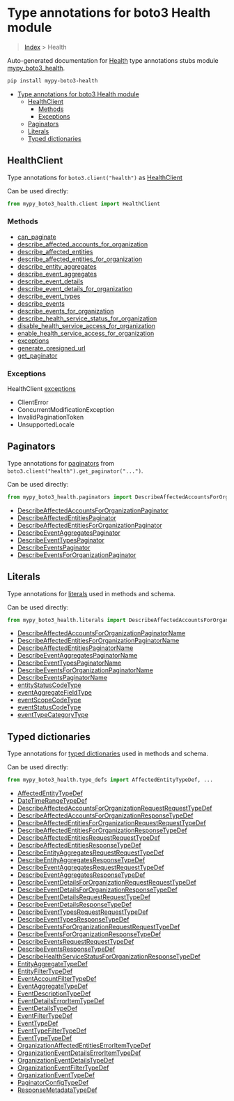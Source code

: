# Type annotations for boto3 Health module

> [Index](..) > Health

Auto-generated documentation for
[Health](https://boto3.amazonaws.com/v1/documentation/api/latest/reference/services/health.html#Health)
type annotations stubs module
[mypy_boto3_health](https://pypi.org/project/mypy-boto3-health/).

```bash
pip install mypy-boto3-health
```

- [Type annotations for boto3 Health module](#type-annotations-for-boto3-health-module)
  - [HealthClient](#healthclient)
    - [Methods](#methods)
    - [Exceptions](#exceptions)
  - [Paginators](#paginators)
  - [Literals](#literals)
  - [Typed dictionaries](#typed-dictionaries)

## HealthClient

Type annotations for `boto3.client("health")` as [HealthClient](./client.md)

Can be used directly:

```python
from mypy_boto3_health.client import HealthClient
```

### Methods

- [can_paginate](./client.md#can_paginate)
- [describe_affected_accounts_for_organization](./client.md#describe_affected_accounts_for_organization)
- [describe_affected_entities](./client.md#describe_affected_entities)
- [describe_affected_entities_for_organization](./client.md#describe_affected_entities_for_organization)
- [describe_entity_aggregates](./client.md#describe_entity_aggregates)
- [describe_event_aggregates](./client.md#describe_event_aggregates)
- [describe_event_details](./client.md#describe_event_details)
- [describe_event_details_for_organization](./client.md#describe_event_details_for_organization)
- [describe_event_types](./client.md#describe_event_types)
- [describe_events](./client.md#describe_events)
- [describe_events_for_organization](./client.md#describe_events_for_organization)
- [describe_health_service_status_for_organization](./client.md#describe_health_service_status_for_organization)
- [disable_health_service_access_for_organization](./client.md#disable_health_service_access_for_organization)
- [enable_health_service_access_for_organization](./client.md#enable_health_service_access_for_organization)
- [exceptions](./client.md#exceptions)
- [generate_presigned_url](./client.md#generate_presigned_url)
- [get_paginator](./client.md#get_paginator)

### Exceptions

HealthClient [exceptions](./client.md#exceptions)

- ClientError
- ConcurrentModificationException
- InvalidPaginationToken
- UnsupportedLocale

## Paginators

Type annotations for [paginators](./paginators.md) from
`boto3.client("health").get_paginator("...")`.

Can be used directly:

```python
from mypy_boto3_health.paginators import DescribeAffectedAccountsForOrganizationPaginator, ...
```

- [DescribeAffectedAccountsForOrganizationPaginator](./paginators.md#describeaffectedaccountsfororganizationpaginator)
- [DescribeAffectedEntitiesPaginator](./paginators.md#describeaffectedentitiespaginator)
- [DescribeAffectedEntitiesForOrganizationPaginator](./paginators.md#describeaffectedentitiesfororganizationpaginator)
- [DescribeEventAggregatesPaginator](./paginators.md#describeeventaggregatespaginator)
- [DescribeEventTypesPaginator](./paginators.md#describeeventtypespaginator)
- [DescribeEventsPaginator](./paginators.md#describeeventspaginator)
- [DescribeEventsForOrganizationPaginator](./paginators.md#describeeventsfororganizationpaginator)

## Literals

Type annotations for [literals](./literals.md) used in methods and schema.

Can be used directly:

```python
from mypy_boto3_health.literals import DescribeAffectedAccountsForOrganizationPaginatorName, ...
```

- [DescribeAffectedAccountsForOrganizationPaginatorName](./literals.md#describeaffectedaccountsfororganizationpaginatorname)
- [DescribeAffectedEntitiesForOrganizationPaginatorName](./literals.md#describeaffectedentitiesfororganizationpaginatorname)
- [DescribeAffectedEntitiesPaginatorName](./literals.md#describeaffectedentitiespaginatorname)
- [DescribeEventAggregatesPaginatorName](./literals.md#describeeventaggregatespaginatorname)
- [DescribeEventTypesPaginatorName](./literals.md#describeeventtypespaginatorname)
- [DescribeEventsForOrganizationPaginatorName](./literals.md#describeeventsfororganizationpaginatorname)
- [DescribeEventsPaginatorName](./literals.md#describeeventspaginatorname)
- [entityStatusCodeType](./literals.md#entitystatuscodetype)
- [eventAggregateFieldType](./literals.md#eventaggregatefieldtype)
- [eventScopeCodeType](./literals.md#eventscopecodetype)
- [eventStatusCodeType](./literals.md#eventstatuscodetype)
- [eventTypeCategoryType](./literals.md#eventtypecategorytype)

## Typed dictionaries

Type annotations for [typed dictionaries](./type_defs.md) used in methods and
schema.

Can be used directly:

```python
from mypy_boto3_health.type_defs import AffectedEntityTypeDef, ...
```

- [AffectedEntityTypeDef](./type_defs.md#affectedentitytypedef)
- [DateTimeRangeTypeDef](./type_defs.md#datetimerangetypedef)
- [DescribeAffectedAccountsForOrganizationRequestRequestTypeDef](./type_defs.md#describeaffectedaccountsfororganizationrequestrequesttypedef)
- [DescribeAffectedAccountsForOrganizationResponseTypeDef](./type_defs.md#describeaffectedaccountsfororganizationresponsetypedef)
- [DescribeAffectedEntitiesForOrganizationRequestRequestTypeDef](./type_defs.md#describeaffectedentitiesfororganizationrequestrequesttypedef)
- [DescribeAffectedEntitiesForOrganizationResponseTypeDef](./type_defs.md#describeaffectedentitiesfororganizationresponsetypedef)
- [DescribeAffectedEntitiesRequestRequestTypeDef](./type_defs.md#describeaffectedentitiesrequestrequesttypedef)
- [DescribeAffectedEntitiesResponseTypeDef](./type_defs.md#describeaffectedentitiesresponsetypedef)
- [DescribeEntityAggregatesRequestRequestTypeDef](./type_defs.md#describeentityaggregatesrequestrequesttypedef)
- [DescribeEntityAggregatesResponseTypeDef](./type_defs.md#describeentityaggregatesresponsetypedef)
- [DescribeEventAggregatesRequestRequestTypeDef](./type_defs.md#describeeventaggregatesrequestrequesttypedef)
- [DescribeEventAggregatesResponseTypeDef](./type_defs.md#describeeventaggregatesresponsetypedef)
- [DescribeEventDetailsForOrganizationRequestRequestTypeDef](./type_defs.md#describeeventdetailsfororganizationrequestrequesttypedef)
- [DescribeEventDetailsForOrganizationResponseTypeDef](./type_defs.md#describeeventdetailsfororganizationresponsetypedef)
- [DescribeEventDetailsRequestRequestTypeDef](./type_defs.md#describeeventdetailsrequestrequesttypedef)
- [DescribeEventDetailsResponseTypeDef](./type_defs.md#describeeventdetailsresponsetypedef)
- [DescribeEventTypesRequestRequestTypeDef](./type_defs.md#describeeventtypesrequestrequesttypedef)
- [DescribeEventTypesResponseTypeDef](./type_defs.md#describeeventtypesresponsetypedef)
- [DescribeEventsForOrganizationRequestRequestTypeDef](./type_defs.md#describeeventsfororganizationrequestrequesttypedef)
- [DescribeEventsForOrganizationResponseTypeDef](./type_defs.md#describeeventsfororganizationresponsetypedef)
- [DescribeEventsRequestRequestTypeDef](./type_defs.md#describeeventsrequestrequesttypedef)
- [DescribeEventsResponseTypeDef](./type_defs.md#describeeventsresponsetypedef)
- [DescribeHealthServiceStatusForOrganizationResponseTypeDef](./type_defs.md#describehealthservicestatusfororganizationresponsetypedef)
- [EntityAggregateTypeDef](./type_defs.md#entityaggregatetypedef)
- [EntityFilterTypeDef](./type_defs.md#entityfiltertypedef)
- [EventAccountFilterTypeDef](./type_defs.md#eventaccountfiltertypedef)
- [EventAggregateTypeDef](./type_defs.md#eventaggregatetypedef)
- [EventDescriptionTypeDef](./type_defs.md#eventdescriptiontypedef)
- [EventDetailsErrorItemTypeDef](./type_defs.md#eventdetailserroritemtypedef)
- [EventDetailsTypeDef](./type_defs.md#eventdetailstypedef)
- [EventFilterTypeDef](./type_defs.md#eventfiltertypedef)
- [EventTypeDef](./type_defs.md#eventtypedef)
- [EventTypeFilterTypeDef](./type_defs.md#eventtypefiltertypedef)
- [EventTypeTypeDef](./type_defs.md#eventtypetypedef)
- [OrganizationAffectedEntitiesErrorItemTypeDef](./type_defs.md#organizationaffectedentitieserroritemtypedef)
- [OrganizationEventDetailsErrorItemTypeDef](./type_defs.md#organizationeventdetailserroritemtypedef)
- [OrganizationEventDetailsTypeDef](./type_defs.md#organizationeventdetailstypedef)
- [OrganizationEventFilterTypeDef](./type_defs.md#organizationeventfiltertypedef)
- [OrganizationEventTypeDef](./type_defs.md#organizationeventtypedef)
- [PaginatorConfigTypeDef](./type_defs.md#paginatorconfigtypedef)
- [ResponseMetadataTypeDef](./type_defs.md#responsemetadatatypedef)
